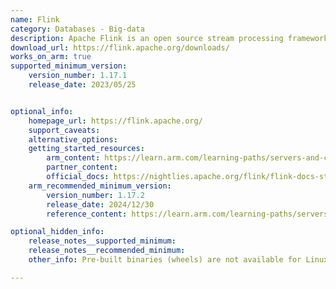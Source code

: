 ```yaml
---
name: Flink
category: Databases - Big-data
description: Apache Flink is an open source stream processing framework with both batch processing and data streaming programs.
download_url: https://flink.apache.org/downloads/
works_on_arm: true
supported_minimum_version:
    version_number: 1.17.1
    release_date: 2023/05/25


optional_info:
    homepage_url: https://flink.apache.org/
    support_caveats:
    alternative_options:
    getting_started_resources:
        arm_content: https://learn.arm.com/learning-paths/servers-and-cloud-computing/flink/setup_flink/
        partner_content:
        official_docs: https://nightlies.apache.org/flink/flink-docs-stable/docs/try-flink/local_installation/
    arm_recommended_minimum_version:
        version_number: 1.17.2
        release_date: 2024/12/30
        reference_content: https://learn.arm.com/learning-paths/servers-and-cloud-computing/flink/

optional_hidden_info:
    release_notes__supported_minimum:
    release_notes__recommended_minimum:
    other_info: Pre-built binaries (wheels) are not available for Linux Arm64 systems. Installing with "pip3 install apache-flink" will first build the package from the source code. Installation and Testing is done using the released source code tar.

---
```


